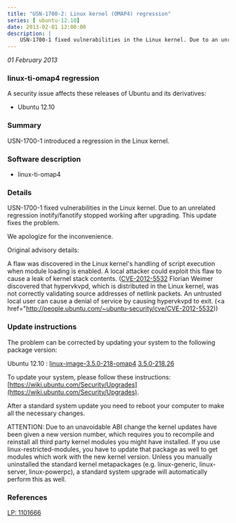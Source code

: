 ```yaml
---
title: "USN-1700-2: Linux kernel (OMAP4) regression"
series: [ ubuntu-12.10]
date: 2013-02-01 12:00:00
description: |
    USN-1700-1 fixed vulnerabilities in the Linux kernel. Due to an unrelated regression inotify/fanotify stopped working after upgrading. This update fixes the problem.
--- 
```

 
 

*01 February 2013*

### linux-ti-omap4 regression

A security issue affects these releases of Ubuntu and its derivatives:

* Ubuntu 12.10

### Summary

USN-1700-1 introduced a regression in the Linux kernel. 

### Software description

* linux-ti-omap4 

### Details

USN-1700-1 fixed vulnerabilities in the Linux kernel. Due to an unrelated regression inotify/fanotify stopped working after upgrading. This update fixes the problem.

We apologize for the inconvenience.

Original advisory details:

 A flaw was discovered in the Linux kernel&#39;s handling of script execution when module loading is enabled. A local attacker could exploit this flaw to cause a leak of kernel stack contents. ([CVE-2012-5532](http://people.ubuntu.com/~ubuntu-security/cve/CVE-2012-4530">CVE-2012-4530</a>) Florian Weimer discovered that hypervkvpd, which is distributed in the Linux kernel, was not correctly validating source addresses of netlink packets. An untrusted local user can cause a denial of service by causing hypervkvpd to exit. (<a href="http://people.ubuntu.com/~ubuntu-security/cve/CVE-2012-5532)) 

### Update instructions

The problem can be corrected by updating your system to the following package version:

Ubuntu 12.10
 : [linux-image-3.5.0-218-omap4](https://launchpad.net/ubuntu/+source/linux-ti-omap4) <span> [3.5.0-218.26](https://launchpad.net/ubuntu/+source/linux-ti-omap4/3.5.0-218.26) </span> 

To update your system, please follow these instructions: [https://wiki.ubuntu.com/Security/Upgrades](https://wiki.ubuntu.com/Security/Upgrades).

After a standard system update you need to reboot your computer to make all the necessary changes.

ATTENTION: Due to an unavoidable ABI change the kernel updates have been given a new version number, which requires you to recompile and reinstall all third party kernel modules you might have installed. If you use linux-restricted-modules, you have to update that package as well to get modules which work with the new kernel version. Unless you manually uninstalled the standard kernel metapackages (e.g. linux-generic, linux-server, linux-powerpc), a standard system upgrade will automatically perform this as well. 

### References

 
 [LP: 1101666](https://launchpad.net/bugs/1101666)
 

